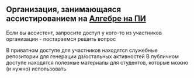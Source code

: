 ## Организация, занимающаяся ассистированием на [Алгебре на ПИ](http://wiki.cs.hse.ru/%D0%90%D0%BB%D0%B3%D0%B5%D0%B1%D1%80%D0%B0_2021/2022_%D0%9F%D0%98)
Если вы ассистент, запросите доступ у кого-то из участников организации - постараемся решить вопрос  

В приватном доступе для участников находятся служебные репозитории для генерации дз/остальных активностей
В публичном доступе находятся полезные материалы для студентов, которые можно (и нужно) использовать


<!--

**Here are some ideas to get you started:**

🙋‍♀️ A short introduction - what is your organization all about?
🌈 Contribution guidelines - how can the community get involved?
👩‍💻 Useful resources - where can the community find your docs? Is there anything else the community should know?
🍿 Fun facts - what does your team eat for breakfast?
🧙 Remember, you can do mighty things with the power of [Markdown](https://docs.github.com/github/writing-on-github/getting-started-with-writing-and-formatting-on-github/basic-writing-and-formatting-syntax)
-->
